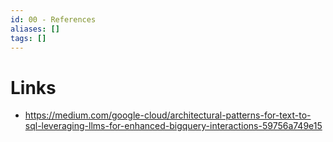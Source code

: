 ```yaml
---
id: 00 - References
aliases: []
tags: []
---
```


# Links
* https://medium.com/google-cloud/architectural-patterns-for-text-to-sql-leveraging-llms-for-enhanced-bigquery-interactions-59756a749e15


